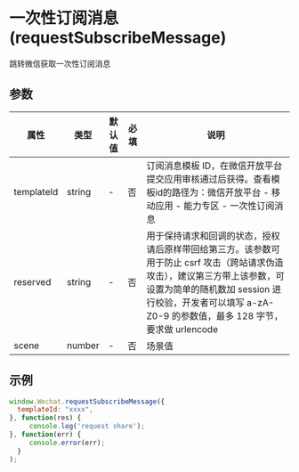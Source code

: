 # 一次性订阅消息(requestSubscribeMessage)

跳转微信获取一次性订阅消息





## 参数

| 属性       | 类型   | 默认值 | 必填 | 说明                                                         |
| ---------- | ------ | ------ | ---- | ------------------------------------------------------------ |
| templateId | string | -      | 否   | 订阅消息模板 ID，在微信开放平台提交应用审核通过后获得。查看模板id的路径为：微信开放平台 - 移动应用 - 能力专区 - 一次性订阅消息 |
| reserved   | string | -      | 否   | 用于保持请求和回调的状态，授权请后原样带回给第三方。该参数可用于防止 csrf 攻击（跨站请求伪造攻击），建议第三方带上该参数，可设置为简单的随机数加 session 进行校验，开发者可以填写 a-zA-Z0-9 的参数值，最多 128 字节，要求做 urlencode |
| scene      | number | -      | 否   | 场景值                                                       |



##  示例

```javascript
window.Wechat.requestSubscribeMessage({
  templateId: "xxxx", 
}, function(res) {
     console.log('request share');
}, function(err) {
     console.error(err);
  }
);
```